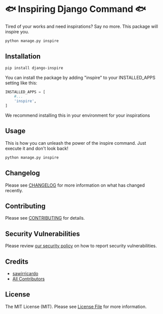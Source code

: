 # 🐟 Inspiring Django Command 🐟

Tired of your works and need inspirations? Say no more. This package will inspire you.

```bash
python manage.py inspire
```

## Installation

```bash
pip install django-inspire
```

You can install the package by adding "inspire" to your INSTALLED_APPS setting like this:

```python
INSTALLED_APPS = [
	#...
	'inspire',
]
```

We recommend installing this in your environment for your inspirations

## Usage

This is how you can unleash the power of the inspire command. Just execute it and don't look back!

```bash
python manage.py inspire
```

## Changelog

Please see [CHANGELOG](CHANGELOG.md) for more information on what has changed recently.

## Contributing

Please see [CONTRIBUTING](CONTRIBUTING.md) for details.

## Security Vulnerabilities

Please review [our security policy](../../security/policy) on how to report security vulnerabilities.

## Credits

- [sawirricardo](https://github.com/sawirricardo)
- [All Contributors](../../contributors)

## License

The MIT License (MIT). Please see [License File](LICENSE.md) for more information.
